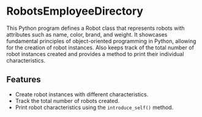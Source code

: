 # RobotsEmployeeDirectory

This Python program defines a Robot class that represents robots with attributes such as name, color, brand, and weight. 
It showcases fundamental principles of object-oriented programming in Python, allowing for the creation of robot instances.
Also keeps track of the total number of robot instances created and provides a method to print their individual characteristics.

## Features

- Create robot instances with different characteristics.
- Track the total number of robots created.
- Print robot characteristics using the `introduce_self()` method.
